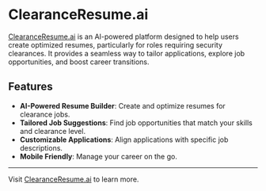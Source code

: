 # ClearanceResume.ai

[ClearanceResume.ai](https://www.clearanceresume.ai/) is an AI-powered platform designed to help users create optimized resumes, particularly for roles requiring security clearances. It provides a seamless way to tailor applications, explore job opportunities, and boost career transitions.

## Features

- **AI-Powered Resume Builder**: Create and optimize resumes for clearance jobs.
- **Tailored Job Suggestions**: Find job opportunities that match your skills and clearance level.
- **Customizable Applications**: Align applications with specific job descriptions.
- **Mobile Friendly**: Manage your career on the go.

---
Visit [ClearanceResume.ai](https://www.clearanceresume.ai/) to learn more.
